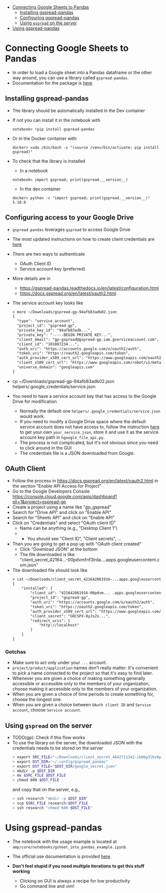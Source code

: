 

<!-- toc -->

- [Connecting Google Sheets to Pandas](#connecting-google-sheets-to-pandas)
  * [Installing gspread-pandas](#installing-gspread-pandas)
  * [Configuring gspread-pandas](#configuring-gspread-pandas)
  * [Using `gspread` on the server](#using-gspread-on-the-server)
- [Using gspread-pandas](#using-gspread-pandas)

<!-- tocstop -->

# Connecting Google Sheets to Pandas

- In order to load a Google sheet into a Pandas dataframe or the other way
  around, you can use a library called `gspread-pandas`.
- Documentation for the package is
  [here](https://gspread-pandas.readthedocs.io/en/latest/index.html)

## Installing gspread-pandas

- The library should be automatically installed in the Dev container
- If not you can install it in the notebook with
  ```
  notebook> !pip install gspread-pandas
  ```
- Or in the Docker container with:

  ```
  docker> sudo /bin/bash -c "(source /venv/bin/activate; pip install gspread)"
  ```

- To check that the library is installed
  - In a notebook
  ```
  notebook> import gspread; print(gspread.__version__)
  ```
  - In the dev container
  ```
  docker> python -c "import gspread; print(gspread.__version__)"
  5.10.0
  ```

## Configuring access to your Google Drive

- `gspread-pandas` leverages `gspread` to access Google Drive
- The most updated instructions on how to create client credentials are 
  [here](https://gspread-pandas.readthedocs.io/en/latest/getting_started.html#client-credentials)
- There are two ways to authenticate
  - OAuth Client ID
  - Service account key (preferred)

- More details are in
  - https://gspread-pandas.readthedocs.io/en/latest/configuration.html
  - https://docs.gspread.org/en/latest/oauth2.html

- The service account key looks like
  ```txt
  > more ~/Downloads/gspread-gp-94afb83adb02.json
  {
    "type": "service_account",
    "project_id": "gspread-gp",
    "private_key_id": "94afb83adb...",
    "private_key": "-----BEGIN PRIVATE KEY...",
    "client_email": "gp-gspread@gspread-gp.iam.gserviceaccount.com",
    "client_id": "101087234...",
    "auth_uri": "https://accounts.google.com/o/oauth2/auth",
    "token_uri": "https://oauth2.googleapis.com/token",
    "auth_provider_x509_cert_url": "https://www.googleapis.com/oauth2/v1/certs",
    "client_x509_cert_url": "https://www.googleapis.com/robot/v1/metadata/x509/gp-gspread%40gspread-gp.iam.gserviceaccount.com",
    "universe_domain": "googleapis.com"
  }
  ```
  
- cp ~/Downloads/gspread-gp-94afb83adb02.json helpers/.google_credentials/service.json


- You need to have a service account key that has access to the Google Drive
  for modification
  - Normally the default one `helpers/.google_credentials/service.json` would
    work.
  - If you need to modify a Google Drive space where the default service account
    does not have access to, follow the instruction
    [here](https://gspread-pandas.readthedocs.io/en/latest/getting_started.html#client-credentials)
    to get your own `your_service.json`, store it and use it as the service
    account key path in `hgoogle_file_api.py`.
  - The process is not complicated, but it's not obvious since you need to click
    around in the GUI
  - The credentials file is a JSON downloaded from Google.
  
## OAuth Client
- Follow the process in https://docs.gspread.org/en/latest/oauth2.html in 
  the section "Enable API Access for Project"
- Go to the Google Developers Console
  https://console.cloud.google.com/apis/dashboard?pli=1&project=gspread-gp
- Create a project using a name like "gp_gspread"
- Search for "Drive API" and click on "Enable API"
- Search for "Sheets API" and click on "Enable API"
- Click on "Credentials" and select "OAuth client ID"
  - Name can be anything (e.g., "Desktop Client 1")
  - - You should see "Client ID", "Client secrets", ...
- Then you are going to get a pop up with "OAuth client created"
  - Click "Download JSON" at the bottom
  - The file downloaded is like
    "client_secret_42164...-00pdvmfnf3lrda....apps.googleusercontent.com.json"
- The downloaded file should look like
  ```txt
  > cat ~/Downloads/client_secret_421642061916-...apps.googleusercontent.com.json | python -m json.tool
  {
      "installed": {
          "client_id": "421642061916-00pdvm... .apps.googleusercontent.com",
          "project_id": "gspread-gp",
          "auth_uri": "https://accounts.google.com/o/oauth2/auth",
          "token_uri": "https://oauth2.googleapis.com/token",
          "auth_provider_x509_cert_url": "https://www.googleapis.com/oauth2/v1/certs",
          "client_secret": "GOCSPX-8yJsZx...",
          "redirect_uris": [
              "http://localhost"
          ]
      }
  }
  ```

### Gotchas
  - Make sure to act only under your `...` account.
  - `project/product/application` names don't really matter. It's convenient to
    pick a name connected to the project so that it's easy to find later.
  - Whenever you are given a choice of making something generally accessible or
    accessible only to the members of your organization, choose making it
    accessible only to the members of your organization.
  - When you are given a choice of time periods to create something for, choose
    the longest one.
  - When you are given a choice between `OAuth client ID` and `Service account`,
    choose `Service account`.

## Using `gspread` on the server

- TODO(gp): Check if this flow works
- To use the library on the server, the downloaded JSON with the credentials
  needs to be stored on the server
  ```bash
  > export SRC_FILE="~/Downloads/client_secret_4642711342-ib06g3lbv6pa4n622qusqrjk8j58o8k6.apps.googleusercontent.com.json"
  > export DST_DIR="~/.config/gspread_pandas"
  > export DST_FILE="$DST_DIR/google_secret.json"
  > mkdir -p $DST_DIR
  > mv $SRC_FILE $DST_FILE
  > chmod 600 $DST_FILE
  ```
  and copy that on the server, e.g.,
  ```bash
  > ssh research "mkdir -p $DST_DIR"
  > scp $SRC_FILE research:$DST_FILE
  > ssh research "chmod 600 $DST_FILE"
  ```

# Using gspread-pandas

- The notebook with the usage example is located at
  `amp/core/notebooks/gsheet_into_pandas_example.ipynb`.

- The official use documentation is provided
  [here](https://gspread-pandas.readthedocs.io/en/latest/using.html).

- **Don't feel stupid if you need multiple iterations to get this stuff
  working**
  - Clicking on GUI is always a recipe for low productivity
  - Go command line and vim!

